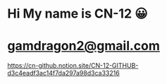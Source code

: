 # Hi My name is CN-12 😀
# gamdragon2@gmail.com
https://cn-github.notion.site/CN-12-GITHUB-d3c4eadf3ac14f7da297a98d3ca33216
